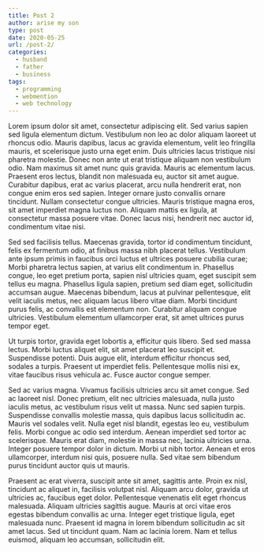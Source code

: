 ```yaml
---
title: Post 2
author: arise my son
type: post
date: 2020-05-25
url: /post-2/
categories:
  - husband
  - father
  - business
tags:
  - programming
  - webmention
  - web technology
---
```


Lorem ipsum dolor sit amet, consectetur adipiscing elit. Sed varius sapien sed ligula elementum dictum. Vestibulum non leo ac dolor aliquam laoreet ut rhoncus odio. Mauris dapibus, lacus ac gravida elementum, velit leo fringilla mauris, et scelerisque justo urna eget enim. Duis ultricies lacus tristique nisi pharetra molestie. Donec non ante ut erat tristique aliquam non vestibulum odio. Nam maximus sit amet nunc quis gravida. Mauris ac elementum lacus. Praesent eros lectus, blandit non malesuada eu, auctor sit amet augue. Curabitur dapibus, erat ac varius placerat, arcu nulla hendrerit erat, non congue enim eros sed sapien. Integer ornare justo convallis ornare tincidunt. Nullam consectetur congue ultricies. Mauris tristique magna eros, sit amet imperdiet magna luctus non. Aliquam mattis ex ligula, at consectetur massa posuere vitae. Donec lacus nisi, hendrerit nec auctor id, condimentum vitae nisi.

Sed sed facilisis tellus. Maecenas gravida, tortor id condimentum tincidunt, felis ex fermentum odio, at finibus massa nibh placerat tellus. Vestibulum ante ipsum primis in faucibus orci luctus et ultrices posuere cubilia curae; Morbi pharetra lectus sapien, at varius elit condimentum in. Phasellus congue, leo eget pretium porta, sapien nisl ultricies quam, eget suscipit sem tellus eu magna. Phasellus ligula sapien, pretium sed diam eget, sollicitudin accumsan augue. Maecenas bibendum, lacus at pulvinar pellentesque, elit velit iaculis metus, nec aliquam lacus libero vitae diam. Morbi tincidunt purus felis, ac convallis est elementum non. Curabitur aliquam congue ultricies. Vestibulum elementum ullamcorper erat, sit amet ultrices purus tempor eget.

Ut turpis tortor, gravida eget lobortis a, efficitur quis libero. Sed sed massa lectus. Morbi luctus aliquet elit, sit amet placerat leo suscipit et. Suspendisse potenti. Duis augue elit, interdum efficitur rhoncus sed, sodales a turpis. Praesent ut imperdiet felis. Pellentesque mollis nisi ex, vitae faucibus risus vehicula ac. Fusce auctor congue semper.

Sed ac varius magna. Vivamus facilisis ultricies arcu sit amet congue. Sed ac laoreet nisl. Donec pretium, elit nec ultricies malesuada, nulla justo iaculis metus, ac vestibulum risus velit ut massa. Nunc sed sapien turpis. Suspendisse convallis molestie massa, quis dapibus lacus sollicitudin ac. Mauris vel sodales velit. Nulla eget nisl blandit, egestas leo eu, vestibulum felis. Morbi congue ac odio sed interdum. Aenean imperdiet sed tortor ac scelerisque. Mauris erat diam, molestie in massa nec, lacinia ultricies urna. Integer posuere tempor dolor in dictum. Morbi ut nibh tortor. Aenean et eros ullamcorper, interdum nisi quis, posuere nulla. Sed vitae sem bibendum purus tincidunt auctor quis ut mauris.

Praesent ac erat viverra, suscipit ante sit amet, sagittis ante. Proin ex nisl, tincidunt ac aliquet in, facilisis volutpat nisl. Aliquam arcu dolor, gravida ut ultricies ac, faucibus eget dolor. Pellentesque venenatis elit eget rhoncus malesuada. Aliquam ultricies sagittis augue. Mauris at orci vitae eros egestas bibendum convallis ac urna. Integer eget tristique ligula, eget malesuada nunc. Praesent id magna in lorem bibendum sollicitudin ac sit amet lacus. Sed ut tincidunt quam. Nam ac lacinia lorem. Nam et tellus euismod, aliquam leo accumsan, sollicitudin elit.
